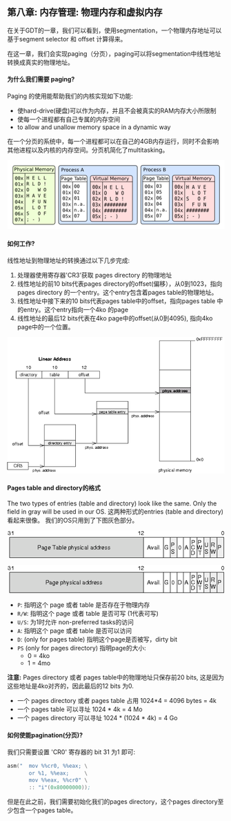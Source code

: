 ## 第八章: 内存管理: 物理内存和虚拟内存

在关于GDT的一章，我们可以看到，使用segmentation，一个物理内存地址可以基于segment selector 和 offset 计算得来。

在这一章，我们会实现paging（分页），paging可以将segmentation中线性地址转换成真实的物理地址。

#### 为什么我们需要 paging?

Paging 的使用能帮助我们的内核实现如下功能:

* 使hard-drive(硬盘)可以作为内存，并且不会被真实的RAM内存大小所限制
* 使每一个进程都有自己专属的内存空间
* to allow and unallow memory space in a dynamic way


在一个分页的系统中，每一个进程都可以在自己的4GB内存运行，同时不会影响其他进程以及内核的内存空间。分页机简化了multitasking。

![Processes memories](./processes.png)

#### 如何工作?

线性地址到物理地址的转换通过以下几步完成:

1. 处理器使用寄存器'CR3'获取 pages directory 的物理地址
2. 线性地址的前10 bits代表pages directory的offset(偏移），从0到1023，指向pages directory 的一个entry。这个entry包含着pages table的物理地址。
3. 线性地址中接下来的10 bits代表pages table中的offset，指向pages table 中的entry。这个entry指向一个4ko 的page
4. 线性地址的最后12 bits代表在4ko page中的offset(从0到4095), 指向4ko page中的一个位置。

![Address translation](./paging_memory.png)

#### Pages table and directory的格式

The two types of entries (table and directory) look like the same. Only the field in gray will be used in our OS.
这两种形式的entries (table and directory)看起来很像。 我们的OS只用到了下图灰色部分。

![Page directory entry](./page_directory_entry.png)

![Page table entry](./page_table_entry.png)

* `P`: 指明这个 page 或者 table 是否存在于物理内存
* `R/W`: 指明这个 page 或者 table 是否可写 (1代表可写)
* `U/S`: 为1时允许 non-preferred tasks的访问
* `A`: 指明这个 page 或者 table 是否可以访问
* `D`: (only for pages table) 指明这个page是否被写，dirty bit
* `PS` (only for pages directory) 指明page的大小:
    * 0 = 4ko
    * 1 = 4mo

**注意:** Pages directory 或者 pages table中的物理地址只保存前20 bits, 这是因为这些地址是4ko对齐的，因此最后的12 bits 为0.
* 一个 pages directory 或者 pages table 占用 1024*4 = 4096 bytes = 4k
* 一个 pages table 可以寻址 1024 * 4k = 4 Mo
* 一个 pages directory 可以寻址 1024 * (1024 * 4k) = 4 Go

#### 如何使能pagination(分页)?

我们只需要设置 'CR0' 寄存器的 bit 31 为1 即可:

```asm
asm("  mov %%cr0, %%eax; \
       or %1, %%eax;     \
       mov %%eax, %%cr0" \
       :: "i"(0x80000000));
```

但是在此之前，我们需要初始化我们的pages directory，这个pages directory至少包含一个pages table。




